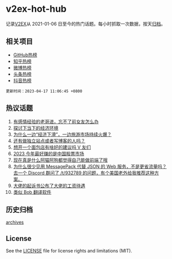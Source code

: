 # v2ex-hot-hub

 记录[V2EX](https://www.v2ex.com/)从 2021-01-06 日至今的热门话题。每小时抓取一次数据，按天[归档](archives)。
 
 ## 相关项目

- [GitHub热榜](https://github.com/snaildev/github-hot-hub)
- [知乎热榜](https://github.com/snaildev/zhihu-hot-hub)
- [微博热榜](https://github.com/snaildev/weibo-hot-hub)
- [头条热榜](https://github.com/snaildev/toutiao-hot-hub)
- [抖音热榜](https://github.com/snaildev/douyin-hot-hub)


 `更新时间：2023-04-17 11:06:45 +0800`

## 热议话题

1. [有感情经验的老哥进，忘不了前女友怎么办](https://www.v2ex.com/t/932912)
1. [探讨下当下的经济环境](https://www.v2ex.com/t/932889)
1. [为什么一边“经济下滑”，一边旅游市场持续火爆？](https://www.v2ex.com/t/933053)
1. [还有做独立站点或者写博客的人吗？](https://www.v2ex.com/t/932931)
1. [想开一个面包店有啥好的建议吗 V 友们](https://www.v2ex.com/t/933044)
1. [2023 今年最好赚的是中国股票市场](https://www.v2ex.com/t/932880)
1. [现在真是什么阿猫阿狗都觉得自己能做前端了哦](https://www.v2ex.com/t/933052)
1. [为什么很少见用 MessagePack 代替 JSON 的 Web 服务，不是更省流量吗？去一个 Discord 群问了 /t/932789 的问题，有个美国老外给我推荐这种方案。](https://www.v2ex.com/t/932879)
1. [大佬的起诉书公布了大佬的工资待遇](https://www.v2ex.com/t/933037)
1. [类似 Bob 翻译软件](https://www.v2ex.com/t/932954)

## 历史归档

[archives](archives)

## License

See the [LICENSE](LICENSE) file for license rights and limitations (MIT).
